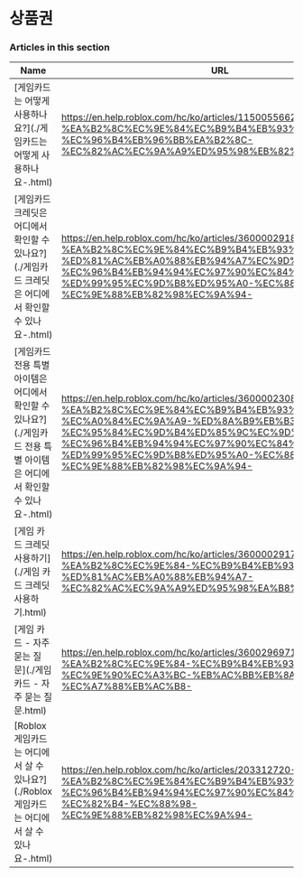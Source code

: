 # 상품권  
### Articles in this section
Name|URL
-|-
[게임카드는 어떻게 사용하나요?](./게임카드는 어떻게 사용하나요-.html) |https://en.help.roblox.com/hc/ko/articles/115005566223-%EA%B2%8C%EC%9E%84%EC%B9%B4%EB%93%9C%EB%8A%94-%EC%96%B4%EB%96%BB%EA%B2%8C-%EC%82%AC%EC%9A%A9%ED%95%98%EB%82%98%EC%9A%94-
[게임카드 크레딧은 어디에서 확인할 수 있나요?](./게임카드 크레딧은 어디에서 확인할 수 있나요-.html) |https://en.help.roblox.com/hc/ko/articles/360000291806-%EA%B2%8C%EC%9E%84%EC%B9%B4%EB%93%9C-%ED%81%AC%EB%A0%88%EB%94%A7%EC%9D%80-%EC%96%B4%EB%94%94%EC%97%90%EC%84%9C-%ED%99%95%EC%9D%B8%ED%95%A0-%EC%88%98-%EC%9E%88%EB%82%98%EC%9A%94-
[게임카드 전용 특별 아이템은 어디에서 확인할 수 있나요?](./게임카드 전용 특별 아이템은 어디에서 확인할 수 있나요-.html) |https://en.help.roblox.com/hc/ko/articles/360000230863-%EA%B2%8C%EC%9E%84%EC%B9%B4%EB%93%9C-%EC%A0%84%EC%9A%A9-%ED%8A%B9%EB%B3%84-%EC%95%84%EC%9D%B4%ED%85%9C%EC%9D%80-%EC%96%B4%EB%94%94%EC%97%90%EC%84%9C-%ED%99%95%EC%9D%B8%ED%95%A0-%EC%88%98-%EC%9E%88%EB%82%98%EC%9A%94-
[게임 카드 크레딧 사용하기](./게임 카드 크레딧 사용하기.html) |https://en.help.roblox.com/hc/ko/articles/360000291786-%EA%B2%8C%EC%9E%84-%EC%B9%B4%EB%93%9C-%ED%81%AC%EB%A0%88%EB%94%A7-%EC%82%AC%EC%9A%A9%ED%95%98%EA%B8%B0
[게임 카드 - 자주 묻는 질문](./게임 카드 - 자주 묻는 질문.html) |https://en.help.roblox.com/hc/ko/articles/360029697131-%EA%B2%8C%EC%9E%84-%EC%B9%B4%EB%93%9C-%EC%9E%90%EC%A3%BC-%EB%AC%BB%EB%8A%94-%EC%A7%88%EB%AC%B8-
[Roblox 게임카드는 어디에서 살 수 있나요?](./Roblox 게임카드는 어디에서 살 수 있나요-.html) |https://en.help.roblox.com/hc/ko/articles/203312720-Roblox-%EA%B2%8C%EC%9E%84%EC%B9%B4%EB%93%9C%EB%8A%94-%EC%96%B4%EB%94%94%EC%97%90%EC%84%9C-%EC%82%B4-%EC%88%98-%EC%9E%88%EB%82%98%EC%9A%94-